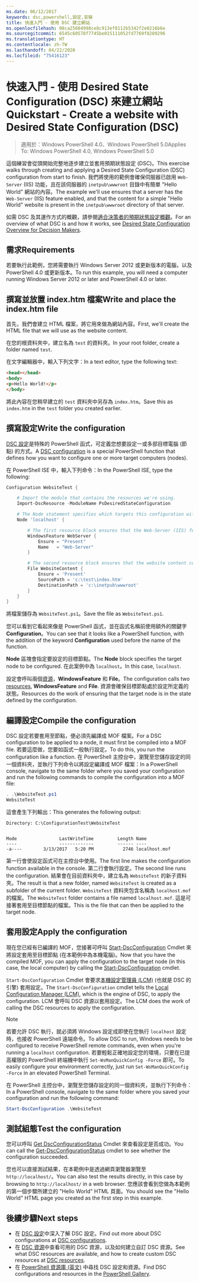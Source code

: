 ```yaml
---
ms.date: 06/12/2017
keywords: dsc,powershell,設定,安裝
title: 快速入門 - 使用 DSC 建立網站
ms.openlocfilehash: 08ca25604998ce8c913ef8112b5342f2e0216b6e
ms.sourcegitcommit: 6545c60578f7745be015111052fd7769f8289296
ms.translationtype: HT
ms.contentlocale: zh-TW
ms.lasthandoff: 04/22/2020
ms.locfileid: "75416123"
---
```

# <a name="quickstart---create-a-website-with-desired-state-configuration-dsc"></a><span data-ttu-id="17202-103">快速入門 - 使用 Desired State Configuration (DSC) 來建立網站</span><span class="sxs-lookup"><span data-stu-id="17202-103">Quickstart - Create a website with Desired State Configuration (DSC)</span></span>

> <span data-ttu-id="17202-104">適用於：Windows PowerShell 4.0、Windows PowerShell 5.0</span><span class="sxs-lookup"><span data-stu-id="17202-104">Applies To: Windows PowerShell 4.0, Windows PowerShell 5.0</span></span>

<span data-ttu-id="17202-105">這個練習會從頭開始完整地逐步建立並套用預期狀態設定 (DSC)。</span><span class="sxs-lookup"><span data-stu-id="17202-105">This exercise walks through creating and applying a Desired State Configuration (DSC) configuration from start to finish.</span></span>
<span data-ttu-id="17202-106">我們將使用的範例會確保伺服器已啟用 `Web-Server` (IIS) 功能，且在該伺服器的 `inetpub\wwwroot` 目錄中有簡單 "Hello World" 網站的內容。</span><span class="sxs-lookup"><span data-stu-id="17202-106">The example we'll use ensures that a server has the `Web-Server` (IIS) feature enabled, and that the content for a simple "Hello World" website is present in the `inetpub\wwwroot` directory of that server.</span></span>

<span data-ttu-id="17202-107">如需 DSC 及其運作方式的概觀，請參閱[適合決策者的預期狀態設定概觀](../overview/decisionMaker.md)。</span><span class="sxs-lookup"><span data-stu-id="17202-107">For an overview of what DSC is and how it works, see [Desired State Configuration Overview for Decision Makers](../overview/decisionMaker.md).</span></span>

## <a name="requirements"></a><span data-ttu-id="17202-108">需求</span><span class="sxs-lookup"><span data-stu-id="17202-108">Requirements</span></span>

<span data-ttu-id="17202-109">若要執行此範例，您將需要執行 Windows Server 2012 或更新版本的電腦，以及 PowerShell 4.0 或更新版本。</span><span class="sxs-lookup"><span data-stu-id="17202-109">To run this example, you will need a computer running Windows Server 2012 or later and PowerShell 4.0 or later.</span></span>

## <a name="write-and-place-the-indexhtm-file"></a><span data-ttu-id="17202-110">撰寫並放置 index.htm 檔案</span><span class="sxs-lookup"><span data-stu-id="17202-110">Write and place the index.htm file</span></span>

<span data-ttu-id="17202-111">首先，我們會建立 HTML 檔案，將它用來做為網站內容。</span><span class="sxs-lookup"><span data-stu-id="17202-111">First, we'll create the HTML file that we will use as the website content.</span></span>

<span data-ttu-id="17202-112">在您的根資料夾中，建立名為 `test` 的資料夾。</span><span class="sxs-lookup"><span data-stu-id="17202-112">In your root folder, create a folder named `test`.</span></span>

<span data-ttu-id="17202-113">在文字編輯器中，輸入下列文字：</span><span class="sxs-lookup"><span data-stu-id="17202-113">In a text editor, type the following text:</span></span>

```html
<head></head>
<body>
<p>Hello World!</p>
</body>
```

<span data-ttu-id="17202-114">將此內容在您稍早建立的 `test` 資料夾中另存為 `index.htm`。</span><span class="sxs-lookup"><span data-stu-id="17202-114">Save this as `index.htm` in the `test` folder you created earlier.</span></span>

## <a name="write-the-configuration"></a><span data-ttu-id="17202-115">撰寫設定</span><span class="sxs-lookup"><span data-stu-id="17202-115">Write the configuration</span></span>

<span data-ttu-id="17202-116">[DSC 設定](../configurations/configurations.md)是特殊的 PowerShell 函式，可定義您想要設定一或多部目標電腦 (節點) 的方式。</span><span class="sxs-lookup"><span data-stu-id="17202-116">A [DSC configuration](../configurations/configurations.md) is a special PowerShell function that defines how you want to configure one or more target computers (nodes).</span></span>

<span data-ttu-id="17202-117">在 PowerShell ISE 中，輸入下列命令：</span><span class="sxs-lookup"><span data-stu-id="17202-117">In the PowerShell ISE, type the following:</span></span>

```powershell
Configuration WebsiteTest {

    # Import the module that contains the resources we're using.
    Import-DscResource -ModuleName PsDesiredStateConfiguration

    # The Node statement specifies which targets this configuration will be applied to.
    Node 'localhost' {

        # The first resource block ensures that the Web-Server (IIS) feature is enabled.
        WindowsFeature WebServer {
            Ensure = "Present"
            Name   = "Web-Server"
        }

        # The second resource block ensures that the website content copied to the website root folder.
        File WebsiteContent {
            Ensure = 'Present'
            SourcePath = 'c:\test\index.htm'
            DestinationPath = 'c:\inetpub\wwwroot'
        }
    }
}
```

<span data-ttu-id="17202-118">將檔案儲存為 `WebsiteTest.ps1`。</span><span class="sxs-lookup"><span data-stu-id="17202-118">Save the file as `WebsiteTest.ps1`.</span></span>

<span data-ttu-id="17202-119">您可以看到它看起來像是 PowerShell 函式，並在函式名稱前使用額外的關鍵字 **Configuration**。</span><span class="sxs-lookup"><span data-stu-id="17202-119">You can see that it looks like a PowerShell function, with the addition of the keyword **Configuration** used before the name of the function.</span></span>

<span data-ttu-id="17202-120">**Node** 區塊會指定要設定的目標節點。</span><span class="sxs-lookup"><span data-stu-id="17202-120">The **Node** block specifies the target node to be configured.</span></span> <span data-ttu-id="17202-121">在此案例中為 `localhost`。</span><span class="sxs-lookup"><span data-stu-id="17202-121">In this case, `localhost`.</span></span>

<span data-ttu-id="17202-122">設定會呼叫兩個[資源](../resources/resources.md)，**WindowsFeature** 和 **File**。</span><span class="sxs-lookup"><span data-stu-id="17202-122">The configuration calls two [resources](../resources/resources.md), **WindowsFeature** and **File**.</span></span>
<span data-ttu-id="17202-123">資源會確保目標節點處於設定所定義的狀態。</span><span class="sxs-lookup"><span data-stu-id="17202-123">Resources do the work of ensuring that the target node is in the state defined by the configuration.</span></span>

## <a name="compile-the-configuration"></a><span data-ttu-id="17202-124">編譯設定</span><span class="sxs-lookup"><span data-stu-id="17202-124">Compile the configuration</span></span>

<span data-ttu-id="17202-125">DSC 設定若要套用至節點，便必須先編譯成 MOF 檔案。</span><span class="sxs-lookup"><span data-stu-id="17202-125">For a DSC configuration to be applied to a node, it must first be compiled into a MOF file.</span></span>
<span data-ttu-id="17202-126">若要這麼做，您要如函式一般執行設定。</span><span class="sxs-lookup"><span data-stu-id="17202-126">To do this, you run the configuration like a function.</span></span>
<span data-ttu-id="17202-127">在 PowerShell 主控台中，瀏覽至您儲存設定的同一個資料夾，並執行下列命令以將設定編譯成 MOF 檔案：</span><span class="sxs-lookup"><span data-stu-id="17202-127">In a PowerShell console, navigate to the same folder where you saved your configuration and run the following commands to compile the configuration into a MOF file:</span></span>

```powershell
. .\WebsiteTest.ps1
WebsiteTest
```

<span data-ttu-id="17202-128">這會產生下列輸出：</span><span class="sxs-lookup"><span data-stu-id="17202-128">This generates the following output:</span></span>

```
Directory: C:\ConfigurationTest\WebsiteTest


Mode                LastWriteTime         Length Name
----                -------------         ------ ----
-a----        3/13/2017   5:20 PM           2746 localhost.mof
```

<span data-ttu-id="17202-129">第一行會使設定函式可在主控台中使用。</span><span class="sxs-lookup"><span data-stu-id="17202-129">The first line makes the configuration function available in the console.</span></span>
<span data-ttu-id="17202-130">第二行會執行設定。</span><span class="sxs-lookup"><span data-stu-id="17202-130">The second line runs the configuration.</span></span>
<span data-ttu-id="17202-131">結果會在目前資料夾中，建立名為 `WebsiteTest` 的新子資料夾。</span><span class="sxs-lookup"><span data-stu-id="17202-131">The result is that a new folder, named `WebsiteTest` is created as a subfolder of the current folder.</span></span>
<span data-ttu-id="17202-132">`WebsiteTest` 資料夾包含名稱為 `localhost.mof` 的檔案。</span><span class="sxs-lookup"><span data-stu-id="17202-132">The `WebsiteTest` folder contains a file named `localhost.mof`.</span></span>
<span data-ttu-id="17202-133">這是可接著套用至目標節點的檔案。</span><span class="sxs-lookup"><span data-stu-id="17202-133">This is the file that can then be applied to the target node.</span></span>

## <a name="apply-the-configuration"></a><span data-ttu-id="17202-134">套用設定</span><span class="sxs-lookup"><span data-stu-id="17202-134">Apply the configuration</span></span>

<span data-ttu-id="17202-135">現在您已經有已編譯的 MOF，您接著可呼叫 [Start-DscConfiguration](/powershell/module/psdesiredstateconfiguration/start-dscconfiguration) Cmdlet 來將設定套用至目標節點 (在本範例中為本機電腦)。</span><span class="sxs-lookup"><span data-stu-id="17202-135">Now that you have the compiled MOF, you can apply the configuration to the target node (in this case, the local computer) by calling the [Start-DscConfiguration](/powershell/module/psdesiredstateconfiguration/start-dscconfiguration) cmdlet.</span></span>

<span data-ttu-id="17202-136">`Start-DscConfiguration` Cmdlet 會要求[本機設定管理員 (LCM)](../managing-nodes/metaConfig.md) (也就是 DSC 的引擎) 套用設定。</span><span class="sxs-lookup"><span data-stu-id="17202-136">The `Start-DscConfiguration` cmdlet tells the [Local Configuration Manager (LCM)](../managing-nodes/metaConfig.md), which is the engine of DSC, to apply the configuration.</span></span>
<span data-ttu-id="17202-137">LCM 會呼叫 DSC 資源以套用設定。</span><span class="sxs-lookup"><span data-stu-id="17202-137">The LCM does the work of calling the DSC resources to apply the configuration.</span></span>

> [!NOTE]
> <span data-ttu-id="17202-138">若要允許 DSC 執行，就必須將 Windows 設定成即使在您執行 `localhost` 設定時，也接收 PowerShell 遠端命令。</span><span class="sxs-lookup"><span data-stu-id="17202-138">To allow DSC to run, Windows needs to be configured to receive PowerShell remote commands, even when you're running a `localhost` configuration.</span></span> <span data-ttu-id="17202-139">若要輕鬆正確地設定您的環境，只要在已提高權限的 PowerShell 終端機中執行 `Set-WsManQuickConfig -Force` 即可。</span><span class="sxs-lookup"><span data-stu-id="17202-139">To easily configure your environment correctly, just run `Set-WsManQuickConfig -Force` in an elevated PowerShell Terminal.</span></span>

<span data-ttu-id="17202-140">在 PowerShell 主控台中，瀏覽至您儲存設定的同一個資料夾，並執行下列命令：</span><span class="sxs-lookup"><span data-stu-id="17202-140">In a PowerShell console, navigate to the same folder where you saved your configuration and run the following command:</span></span>

```powershell
Start-DscConfiguration .\WebsiteTest
```

## <a name="test-the-configuration"></a><span data-ttu-id="17202-141">測試組態</span><span class="sxs-lookup"><span data-stu-id="17202-141">Test the configuration</span></span>

<span data-ttu-id="17202-142">您可以呼叫 [Get DscConfigurationStatus](/powershell/module/psdesiredstateconfiguration/get-dscconfigurationstatus) Cmdlet 來查看設定是否成功。</span><span class="sxs-lookup"><span data-stu-id="17202-142">You can call the [Get-DscConfigurationStatus](/powershell/module/psdesiredstateconfiguration/get-dscconfigurationstatus) cmdlet to see whether the configuration succeeded.</span></span>

<span data-ttu-id="17202-143">您也可以直接測試結果，在本範例中是透過網頁瀏覽器瀏覽至 `http://localhost/`。</span><span class="sxs-lookup"><span data-stu-id="17202-143">You can also test the results directly, in this case by browsing to `http://localhost/` in a web browser.</span></span>
<span data-ttu-id="17202-144">您應該會看到您做為本範例的第一個步驟所建立的 "Hello World" HTML 頁面。</span><span class="sxs-lookup"><span data-stu-id="17202-144">You should see the "Hello World" HTML page you created as the first step in this example.</span></span>

## <a name="next-steps"></a><span data-ttu-id="17202-145">後續步驟</span><span class="sxs-lookup"><span data-stu-id="17202-145">Next steps</span></span>

- <span data-ttu-id="17202-146">在 [DSC 設定](../configurations/configurations.md)中深入了解 DSC 設定。</span><span class="sxs-lookup"><span data-stu-id="17202-146">Find out more about DSC configurations at [DSC configurations](../configurations/configurations.md).</span></span>
- <span data-ttu-id="17202-147">在 [DSC 資源](../resources/resources.md)中查看可用的 DSC 資源，以及如何建立自訂 DSC 資源。</span><span class="sxs-lookup"><span data-stu-id="17202-147">See what DSC resources are available, and how to create custom DSC resources at [DSC resources](../resources/resources.md).</span></span>
- <span data-ttu-id="17202-148">在 [PowerShell 資源庫 (英文)](https://www.powershellgallery.com/) 中尋找 DSC 設定和資源。</span><span class="sxs-lookup"><span data-stu-id="17202-148">Find DSC configurations and resources in the [PowerShell Gallery](https://www.powershellgallery.com/).</span></span>
